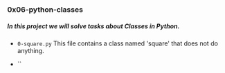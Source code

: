 ### 0x06-python-classes

##### In this project we will solve tasks about __Classes__ in Python.

* `0-square.py` This file contains a class named 'square' that does not do anything.

* ``
